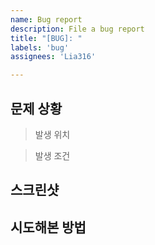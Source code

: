 ```yaml
---
name: Bug report
description: File a bug report
title: "[BUG]: "
labels: 'bug'
assignees: 'Lia316'

---
```




## 문제 상황 

> 발생 위치



> 발생 조건



## 스크린샷




## 시도해본 방법

